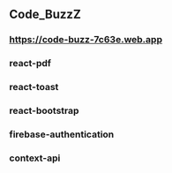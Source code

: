 ## Code_BuzzZ

### https://code-buzz-7c63e.web.app

### react-pdf

### react-toast

### react-bootstrap

### firebase-authentication

### context-api
